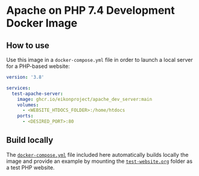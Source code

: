 <h1> Apache on PHP 7.4 Development Docker Image</h1>

## How to use

Use this image in a `docker-compose.yml` file in order to launch a local server for a PHP-based website:

```yml
version: '3.8'

services:
  test-apache-server:
    image: ghcr.io/eikonproject/apache_dev_server:main
    volumes:
      - <WEBSITE_HTDOCS_FOLDER>:/home/htdocs
    ports:
      - <DESIRED_PORT>:80
```

## Build locally

The [`docker-compose.yml`](./docker-compose.yml) file included here automatically builds locally the image and provide an example by mounting the [`test-website.org`](./test-website.org/) folder as a test PHP website.
